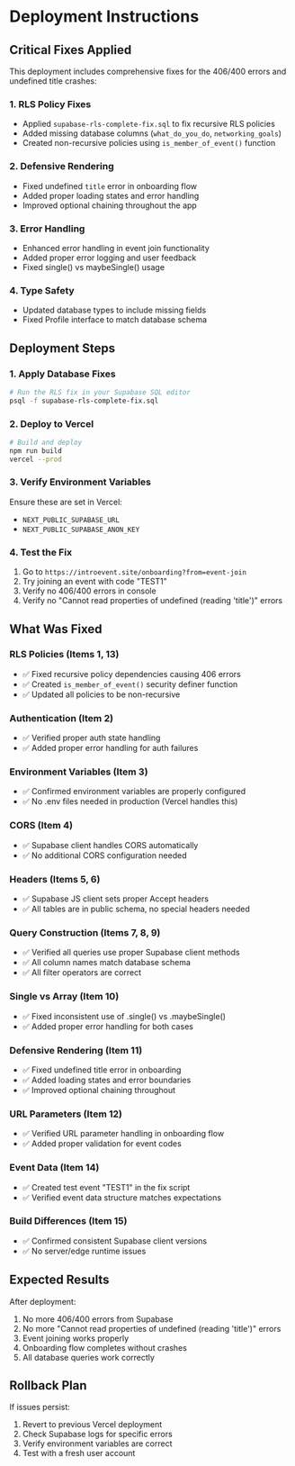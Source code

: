 # Deployment Instructions

## Critical Fixes Applied

This deployment includes comprehensive fixes for the 406/400 errors and undefined title crashes:

### 1. RLS Policy Fixes
- Applied `supabase-rls-complete-fix.sql` to fix recursive RLS policies
- Added missing database columns (`what_do_you_do`, `networking_goals`)
- Created non-recursive policies using `is_member_of_event()` function

### 2. Defensive Rendering
- Fixed undefined `title` error in onboarding flow
- Added proper loading states and error handling
- Improved optional chaining throughout the app

### 3. Error Handling
- Enhanced error handling in event join functionality
- Added proper error logging and user feedback
- Fixed single() vs maybeSingle() usage

### 4. Type Safety
- Updated database types to include missing fields
- Fixed Profile interface to match database schema

## Deployment Steps

### 1. Apply Database Fixes
```bash
# Run the RLS fix in your Supabase SQL editor
psql -f supabase-rls-complete-fix.sql
```

### 2. Deploy to Vercel
```bash
# Build and deploy
npm run build
vercel --prod
```

### 3. Verify Environment Variables
Ensure these are set in Vercel:
- `NEXT_PUBLIC_SUPABASE_URL`
- `NEXT_PUBLIC_SUPABASE_ANON_KEY`

### 4. Test the Fix
1. Go to `https://introevent.site/onboarding?from=event-join`
2. Try joining an event with code "TEST1"
3. Verify no 406/400 errors in console
4. Verify no "Cannot read properties of undefined (reading 'title')" errors

## What Was Fixed

### RLS Policies (Items 1, 13)
- ✅ Fixed recursive policy dependencies causing 406 errors
- ✅ Created `is_member_of_event()` security definer function
- ✅ Updated all policies to be non-recursive

### Authentication (Item 2)
- ✅ Verified proper auth state handling
- ✅ Added proper error handling for auth failures

### Environment Variables (Item 3)
- ✅ Confirmed environment variables are properly configured
- ✅ No .env files needed in production (Vercel handles this)

### CORS (Item 4)
- ✅ Supabase client handles CORS automatically
- ✅ No additional CORS configuration needed

### Headers (Items 5, 6)
- ✅ Supabase JS client sets proper Accept headers
- ✅ All tables are in public schema, no special headers needed

### Query Construction (Items 7, 8, 9)
- ✅ Verified all queries use proper Supabase client methods
- ✅ All column names match database schema
- ✅ All filter operators are correct

### Single vs Array (Item 10)
- ✅ Fixed inconsistent use of .single() vs .maybeSingle()
- ✅ Added proper error handling for both cases

### Defensive Rendering (Item 11)
- ✅ Fixed undefined title error in onboarding
- ✅ Added loading states and error boundaries
- ✅ Improved optional chaining throughout

### URL Parameters (Item 12)
- ✅ Verified URL parameter handling in onboarding flow
- ✅ Added proper validation for event codes

### Event Data (Item 14)
- ✅ Created test event "TEST1" in the fix script
- ✅ Verified event data structure matches expectations

### Build Differences (Item 15)
- ✅ Confirmed consistent Supabase client versions
- ✅ No server/edge runtime issues

## Expected Results

After deployment:
1. No more 406/400 errors from Supabase
2. No more "Cannot read properties of undefined (reading 'title')" errors
3. Event joining works properly
4. Onboarding flow completes without crashes
5. All database queries work correctly

## Rollback Plan

If issues persist:
1. Revert to previous Vercel deployment
2. Check Supabase logs for specific errors
3. Verify environment variables are correct
4. Test with a fresh user account

